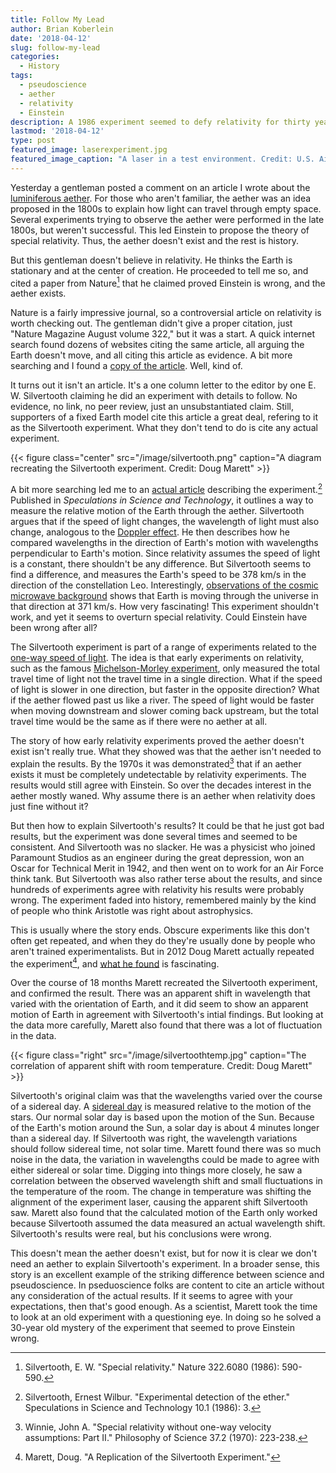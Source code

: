 ```yaml
---
title: Follow My Lead
author: Brian Koberlein
date: '2018-04-12'
slug: follow-my-lead
categories:
  - History
tags:
  - pseudoscience
  - aether
  - relativity
  - Einstein
description: A 1986 experiment seemed to defy relativity for thirty years
lastmod: '2018-04-12'
type: post
featured_image: laserexperiment.jpg
featured_image_caption: "A laser in a test environment. Credit: U.S. Air Force"
---
```


Yesterday a gentleman posted a comment on an article I wrote about the [luminiferous aether](https://briankoberlein.com/2015/08/11/does-the-aether-exist-hint-no/). For those who aren't familiar, the aether was an idea proposed in the 1800s to explain how light can travel through empty space. Several experiments trying to observe the aether were performed in the late 1800s, but weren't successful. This led Einstein to propose the theory of special relativity. Thus, the aether doesn't exist and the rest is history.

But this gentleman doesn't believe in relativity. He thinks the Earth is stationary and at the center of creation. He proceeded to tell me so, and cited a paper from Nature[^1] that he claimed proved Einstein is wrong, and the aether exists.

Nature is a fairly impressive journal, so a controversial article on relativity is worth checking out. The gentleman didn't give a proper citation, just "Nature Magazine August volume 322," but it was a start. A quick internet search found dozens of websites citing the same article, all arguing the Earth doesn't move, and all citing this article as evidence. A bit more searching and I found a [copy of the article](https://www.nature.com/articles/322590b0.pdf). Well, kind of.

It turns out it isn't an article. It's a one column letter to the editor by one E. W. Silvertooth claiming he did an experiment with details to follow. No evidence, no link, no peer review, just an unsubstantiated claim. Still, supporters of a fixed Earth model cite this article a great deal, refering to it as the Silvertooth experiment. What they don't tend to do is cite any actual experiment.

{{< figure class="center" src="/image/silvertooth.png" caption="A diagram recreating the Silvertooth experiment. Credit: Doug Marett" >}}

A bit more searching led me to an [actual article](http://citeseerx.ist.psu.edu/viewdoc/download?doi=10.1.1.418.8179&rep=rep1&type=pdf) describing the experiment.[^2] Published in *Speculations in Science and Technology*, it outlines a way to measure the relative motion of the Earth through the aether. Silvertooth argues that if the speed of light changes, the wavelength of light must also change, analogous to the [Doppler effect](https://briankoberlein.com/2013/09/05/doppler-effect/). He then describes how he compared wavelengths in the direction of Earth's motion with wavelengths perpendicular to Earth's motion. Since relativity assumes the speed of light is a constant, there shouldn't be any difference. But Silvertooth seems to find a difference, and measures the Earth's speed to be 378 km/s in the direction of the constellation Leo. Interestingly, [observations of the cosmic microwave background](https://briankoberlein.com/2013/10/13/relative-motion/) shows that Earth is moving through the universe in that direction at 371 km/s. How very fascinating! This experiment shouldn't work, and yet it seems to overturn special relativity. Could Einstein have been wrong after all?

The Silvertooth experiment is part of a range of experiments related to the [one-way speed of light](https://briankoberlein.com/2015/02/14/burden-proof/). The idea is that early experiments on relativity, such as the famous [Michelson-Morley experiment](https://briankoberlein.com/2013/10/14/aether-or/), only measured the total travel time of light not the travel time in a single direction. What if the speed of light is slower in one direction, but faster in the opposite direction? What if the aether flowed past us like a river. The speed of light would be faster when moving downstream and slower coming back upstream, but the total travel time would be the same as if there were no aether at all.

The story of how early relativity experiments proved the aether doesn't exist isn't really true. What they showed was that the aether isn't needed to explain the results. By the 1970s it was demonstrated[^3] that if an aether exists it must be completely undetectable by relativity experiments. The results would still agree with Einstein. So over the decades interest in the aether mostly waned. Why assume there is an aether when relativity does just fine without it?

But then how to explain Silvertooth's results? It could be that he just got bad results, but the experiment was done several times and seemed to be consistent. And Silvertooth was no slacker. He was a physicist who joined Paramount Studios as an engineer during the great depression, won an Oscar for Technical Merit in 1942, and then went on to work for an Air Force think tank. But Silvertooth was also rather terse about the results, and since hundreds of experiments agree with relativity his results were probably wrong. The experiment faded into history, remembered mainly by the kind of people who think Aristotle was right about astrophysics.

This is usually where the story ends. Obscure experiments like this don't often get repeated, and when they do they're usually done by people who aren't trained experimentalists. But in 2012 Doug Marett actually repeated the experiment[^4], and [what he found](http://www.conspiracyoflight.com/Silvertooth/Silvertooth.html) is fascinating.   

Over the course of 18 months Marett recreated the Silvertooth experiment, and confirmed the result. There was an apparent shift in wavelength that varied with the orientation of Earth, and it did seem to show an apparent motion of Earth in agreement with Silvertooth's intial findings. But looking at the data more carefully, Marett also found that there was a lot of fluctuation in the data.

{{< figure class="right" src="/image/silvertoothtemp.jpg" caption="The correlation of apparent shift with room temperature. Credit: Doug Marett" >}}

Silvertooth's original claim was that the wavelengths varied over the course of a sidereal day. A [sidereal day](https://briankoberlein.com/2013/11/27/a-suns-day/) is measured relative to the motion of the stars. Our normal solar day is based upon the motion of the Sun. Because of the Earth's motion around the Sun, a solar day is about 4 minutes longer than a sidereal day. If Silvertooth was right, the wavelength variations should follow sidereal time, not solar time. Marett found there was so much noise in the data, the variation in wavelengths could be made to agree with either sidereal or solar time. Digging into things more closely, he saw a correlation between the observed wavelength shift and small fluctuations in the temperature of the room. The change in temperature was shifting the alignment of the experiment laser, causing the apparent shift Silvertooth saw. Marett also found that the calculated motion of the Earth only worked because Silvertooth assumed the data measured an actual wavelength shift. Silvertooth's results were real, but his conclusions were wrong. 

This doesn't mean the aether doesn't exist, but for now it is clear we don't need an aether to explain Silvertooth's experiment. In a broader sense, this story is an excellent example of the striking difference between science and pseudoscience. In pseduoscience folks are content to cite an article without any consideration of the actual results. If it seems to agree with your expectations, then that's good enough. As a scientist, Marett took the time to look at an old experiment with a questioning eye. In doing so he solved a 30-year old mystery of the experiment that seemed to prove Einstein wrong. 

[^1]: Silvertooth, E. W. "Special relativity." Nature 322.6080 (1986): 590-590.

[^2]: Silvertooth, Ernest Wilbur. "Experimental detection of the ether." Speculations in Science and Technology 10.1 (1986): 3.

[^3]: Winnie, John A. "Special relativity without one-way velocity assumptions: Part II." Philosophy of Science 37.2 (1970): 223-238.

[^4]: Marett, Doug. "A Replication of the Silvertooth Experiment."